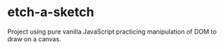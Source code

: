 # etch-a-sketch

Project using pure vanilla JavaScript practicing manipulation of DOM to draw on a canvas.
